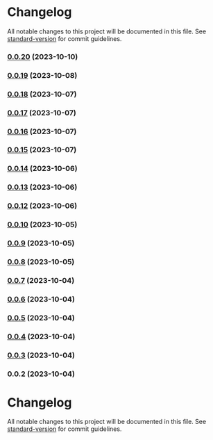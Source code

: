 # Changelog

All notable changes to this project will be documented in this file. See [standard-version](https://github.com/conventional-changelog/standard-version) for commit guidelines.

### [0.0.20](https://github.com/softlightwebgroup/svelte/compare/v0.0.19...v0.0.20) (2023-10-10)

### [0.0.19](https://github.com/softlightwebgroup/svelte/compare/v0.0.18...v0.0.19) (2023-10-08)

### [0.0.18](https://github.com/softlightwebgroup/svelte/compare/v0.0.17...v0.0.18) (2023-10-07)

### [0.0.17](https://github.com/softlightwebgroup/svelte/compare/v0.0.16...v0.0.17) (2023-10-07)

### [0.0.16](https://github.com/softlightwebgroup/svelte/compare/v0.0.15...v0.0.16) (2023-10-07)

### [0.0.15](https://github.com/softlightwebgroup/svelte/compare/v0.0.14...v0.0.15) (2023-10-07)

### [0.0.14](https://github.com/softlightwebgroup/svelte/compare/v0.0.13...v0.0.14) (2023-10-06)

### [0.0.13](https://github.com/softlightwebgroup/svelte/compare/v0.0.12...v0.0.13) (2023-10-06)

### [0.0.12](https://github.com/softlightwebgroup/svelte/compare/v0.0.10...v0.0.12) (2023-10-06)

### [0.0.10](https://github.com/softlightwebgroup/svelte/compare/v0.0.9...v0.0.10) (2023-10-05)

### [0.0.9](https://github.com/softlightwebgroup/svelte/compare/v0.0.8...v0.0.9) (2023-10-05)

### [0.0.8](https://github.com/softlightwebgroup/svelte/compare/v0.0.7...v0.0.8) (2023-10-05)

### [0.0.7](https://github.com/softlightwebgroup/svelte/compare/v0.0.6...v0.0.7) (2023-10-04)

### [0.0.6](https://github.com/softlightwebgroup/svelte/compare/v0.0.5...v0.0.6) (2023-10-04)

### [0.0.5](https://github.com/softlightwebgroup/svelte/compare/v0.0.4...v0.0.5) (2023-10-04)

### [0.0.4](https://github.com/softlightwebgroup/svelte/compare/v0.0.3...v0.0.4) (2023-10-04)

### [0.0.3](https://github.com/softlightwebgroup/svelte/compare/v0.0.2...v0.0.3) (2023-10-04)

### 0.0.2 (2023-10-04)

# Changelog

All notable changes to this project will be documented in this file. See [standard-version](https://github.com/conventional-changelog/standard-version) for commit guidelines.
